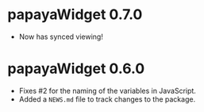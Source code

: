 # papayaWidget 0.7.0

* Now has synced viewing!

# papayaWidget 0.6.0

* Fixes #2 for the naming of the variables in JavaScript.
* Added a `NEWS.md` file to track changes to the package.

